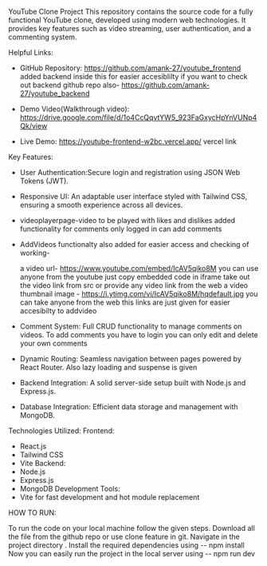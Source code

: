 YouTube Clone Project
This repository contains the source code for a fully functional YouTube clone, developed using modern web technologies. It provides key features such as video streaming, user authentication, and a commenting system.


Helpful Links:
- GitHub Repository: https://github.com/amank-27/youtube_frontend added backend inside this for easier accesiblilty if you want to check out backend github repo also- https://github.com/amank-27/youtube_backend

- Demo Video(Walkthrough video): https://drive.google.com/file/d/1o4CcQqvtYW5_923FaGxycHpYnVUNp4Qk/view

- Live Demo: https://youtube-frontend-w2bc.vercel.app/ vercel link


Key Features:
- User Authentication:Secure login and registration using JSON Web Tokens (JWT).
- Responsive UI: An adaptable user interface styled with Tailwind CSS, ensuring a smooth experience across all devices.

- videoplayerpage-video to be played with likes and dislikes added functionality for comments only logged in can add comments

- AddVideos functionalty also added for easier access and checking of working-
 
  a video url- https://www.youtube.com/embed/IcAV5qiko8M 
  you can use anyone from the youtube just copy embedded code in iframe take out the video link from src or provide any video link from the web
  a video thumbnail image - https://i.ytimg.com/vi/IcAV5qiko8M/hqdefault.jpg 
  you can take anyone from the web
  this links are just given for easier accesibilty to addvideo

- Comment System: Full CRUD functionality to manage comments on videos.
  To add comments you have to login you can only edit and delete your own comments
- Dynamic Routing: Seamless navigation between pages powered by React Router.
  Also lazy loading and suspense is given
- Backend Integration: A solid server-side setup built with Node.js and Express.js.
- Database Integration: Efficient data storage and management with MongoDB.

Technologies Utilized:
Frontend:
- React.js
- Tailwind CSS
- Vite
Backend:
- Node.js
- Express.js
- MongoDB
Development Tools:
- Vite for fast development and hot module replacement

HOW TO RUN:

To run the code on your local machine follow the given steps.
Download all the file from the github repo or use clone feature in git.
Navigate in the project directory .
Install the required dependencies using -- npm install
Now you can easily run the project in the local server using -- npm run dev 